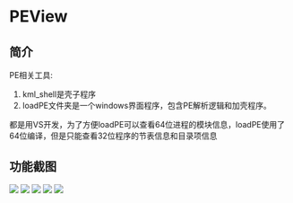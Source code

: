 # PEView

## 简介

PE相关工具:
1. kml_shell是壳子程序
2. loadPE文件夹是一个windows界面程序，包含PE解析逻辑和加壳程序。

都是用VS开发，为了方便loadPE可以查看64位进程的模块信息，loadPE使用了64位编译，但是只能查看32位程序的节表信息和目录项信息

## 功能截图

![](https://cdn.jsdelivr.net/gh/godlmk/picture@main/mdPicture/PE%E6%9F%A5%E7%9C%8B%E5%99%A8%E4%B8%BB%E7%95%8C%E9%9D%A2.png)
![](https://cdn.jsdelivr.net/gh/godlmk/picture@main/mdPicture/%E6%9F%A5%E7%9C%8BPE%E7%BB%93%E6%9E%84%E5%9F%BA%E7%A1%80%E4%BF%A1%E6%81%AF.png)
![](https://cdn.jsdelivr.net/gh/godlmk/picture@main/mdPicture/%E8%8A%82%E8%A1%A8%E7%95%8C%E9%9D%A2.png)
![](https://cdn.jsdelivr.net/gh/godlmk/picture@main/mdPicture/%E7%9B%AE%E5%BD%95%E9%A1%B9%E9%A2%84%E8%A7%88.png)
![](https://cdn.jsdelivr.net/gh/godlmk/picture@main/mdPicture/%E7%9B%AE%E5%BD%95%E9%A1%B9%E8%AF%A6%E7%BB%86%E4%BF%A1%E6%81%AF%E6%9F%A5%E7%9C%8B.png)